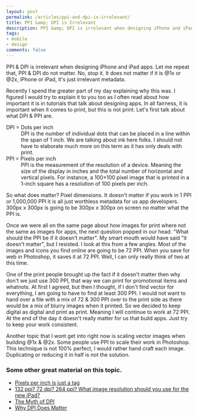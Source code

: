 ```yaml
---
layout: post
permalink: /articles/ppi-and-dpi-is-irrelevant/
title: PPI &amp; DPI is Irrelevant
description: PPI &amp; DPI is irrelevant when designing iPhone and iPad apps. Let me repeat that, PPI &amp; DPI do not matter. No, stop it. It does not matter if it is @1x or @2x, iPhone or iPad, it's just irrelevant metadata.
tags:
- mobile
- design
comments: false
---
```


<p>PPI &amp; DPI is irrelevant when designing iPhone and iPad apps. Let me repeat that, PPI &amp; DPI do not matter. No, stop it. It does not matter if it is @1x or @2x, iPhone or iPad, it's just irrelevant metadata.</p>
<p>Recently I spend the greater part of my day explaining why this was. I figured I would try to explain it to you too as I often read about how important it is in tutorials that talk about designing apps. In all fairness, it is important when it comes to print, but this is not print. Let's first talk about what DPI &amp; PPI are.</p>
<dl>
	<dt>DPI = Dots per inch</dt>
	<dd>DPI is the number of individual dots that can be placed in a line within the span of 1 inch. We are talking about ink here folks.  I should not have to elaborate much more on this term as it has only deals with print.</dd>
	<dt>PPI = Pixels per inch</dt>
	<dd>PPI is the measurement of the resolution of a device. Meaning the size of the display in inches and the total number of horizontal and vertical pixels. For instance, a 100×100 pixel image that is printed in a 1-inch square has a resolution of 100 pixels per inch.</dd>
</dl>
<p>So what does matter? Pixel dimensions. It doesn't matter if you work in 1 PPI or 1,000,000 PPI it is all just worthless metadata for us app developers. 300px x 300px is going to be 300px x 300px on screen no matter what the PPI is.</p>
<p>Once we were all on the same page about how images for print where not the same as images for apps, the next question popped in our head. "What should the PPI be if it doesn't matter". My smart mouth would have said "it doesn't matter", but I resisted. I look at this from a few angles. Most of the images and icons you find online are going to be 72 PPI. When you save for web in Photoshop, it saves it at 72 PPI. Well, I can only really think of two at this time.</p>
<p>One of the print people brought up the fact if it doesn't matter then why don't we just use 300 PPI, that way we can print for promotional items and whatnots. At first I agreed, but then I thought, if I don't find vector for everything, I am going to have to find at least 300 PPI. I would not want to hand over a file with a mix of 72 &amp; 300 PPI over to the print side as there would be a mix of blurry images when it printed. So we decided to keep digital as digital and print as print. Meaning I will continue to work at 72 PPI. At the end of the day it doesn't really matter for us that build apps. Just try to keep your work consistent.</p>
<p>Another topic that I wont get into right now is scaling vector images when building @1x &amp; @2x. Some people use PPI to scale their work in Photoshop. This technique is not 100% perfect, I would rather hand craft each image. Duplicating or reducing it in half is not the solution. </p>
<h3>Some other great material on this topic.</h3>
<ul>
	<li><a href="http://bjango.com/articles/ppiisatag/">Pixels per inch is just a tag</a></li>
	<li><a href="http://www.planetquark.com/2012/03/14/132-ppi-72-dpi-264-ppi-what-image-resolution-should-you-use-the-for-new-ipad/">132 ppi? 72 dpi? 264 ppi? What image resolution should you use for the new iPad?</a></li>
	<li><a href="http://www.webdesignerdepot.com/2010/02/the-myth-of-dpi/">The Myth of DPI</a></li>
	<li><a href="http://blog.fotolibra.com/?p=309">Why DPI Does Matter</a></li>
</ul>
